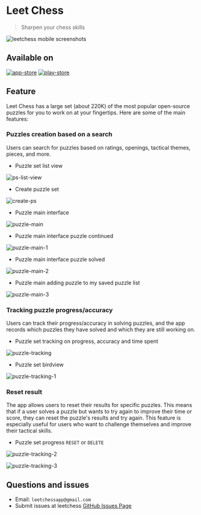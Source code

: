 # Leet Chess
>
> Sharpen your chess skills

![leetchess mobile screenshots](./portfolio.png)

## Available on

[![app-store](./app-store-badge-128.png)](https://apps.apple.com/us/app/leet-chess/id6447547546)   [![play-store](./google-play-badge-128.png)](https://play.google.com/store/apps/details?id=com.anotherbug.leetchess.free)

## Feature

Leet Chess has a large set (about 220K) of the most popular open-source puzzles for you to work on at your fingertips. Here are some of the main features:

### Puzzles creation based on a search

Users can search for puzzles based on ratings, openings, tactical themes, pieces, and more.

- Puzzle set list view

![ps-list-view](./ps-list-view.png)

- Create puzzle set

![create-ps](./create-ps.png)

- Puzzle main interface

![puzzle-main](./pz_main.png)

- Puzzle main interface puzzle continued

![puzzle-main-1](./pz_main-1.png)

- Puzzle main interface puzzle solved

![puzzle-main-2](./pz_main-2.png)

- Puzzle main adding puzzle to my saved puzzle list

![puzzle-main-3](./pz_main-3.png)

### Tracking puzzle progress/accuracy

Users can track their progress/accuracy in solving puzzles, and the app records which puzzles they have solved and which they are still working on.

- Puzzle set tracking on progress, accuracy and time spent

![puzzle-tracking](./pz_tracking.png)

- Puzzle set birdview

![puzzle-tracking-1](./pz_tracking-1.png)

### Reset result

The app allows users to reset their results for specific puzzles. This means that if a user solves a puzzle but wants to try again to improve their time or score, they can reset the puzzle's results and try again. This feature is especially useful for users who want to challenge themselves and improve their tactical skills.

- Puzzle set progress `RESET` or `DELETE`

![puzzle-tracking-2](./pz_tracking-2.png)

![puzzle-tracking-3](./pz_tracking-3.png)


## Questions and issues

- Email: `leetchessapp@gmail.com`
- Submit issues at leetchess [GitHub Issues Page](https://github.com/leetchessapp/leetchessapp.github.io/issues)

